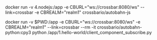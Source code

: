 docker run -v 4.nodejs:/app -e CBURL="ws://crossbar:8080/ws" --link=crossbar -e CBREALM="realm1" crossbario/autobahn-js


docker run -v $PWD:/app -e CBURL="ws://crossbar:8080/ws" -e CBREALM="realm1" --link=crossbar --rm -it crossbario/autobahn-python:cpy3 python /app/1.hello-world/client_component_subscribe.py
